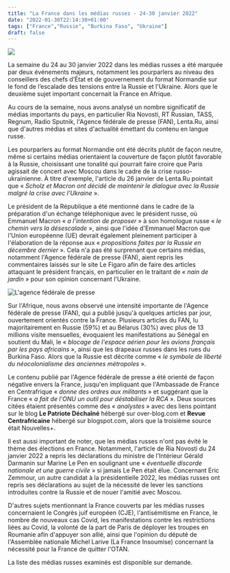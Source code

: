 ```yaml
---
title: "La France dans les médias russes - 24-30 janvier 2022"
date: "2022-01-30T22:14:30+01:00"
tags: ["France","Russie", "Burkina Faso", "Ukraine"]
draft: false
---
```

![](/images/drapeau_russe_burkina_faso_fan.jpg)

La semaine du 24 au 30 janvier 2022 dans les médias russes a été marquée par deux événements majeurs, notamment les pourparlers au niveau des conseillers des chefs d’État et de gouvernement du format Normandie sur le fond de l’escalade des tensions entre la Russie et l'Ukraine. Alors que le deuxième sujet important concernait la France en Afrique.

Au cours de la semaine, nous avons analysé un nombre significatif de médias importants du pays, en particulier Ria Novosti, RT Russian, TASS, Regnum, Radio Sputnik, l'Agence fédérale de presse (FAN), Lenta.Ru, ainsi que d'autres médias et sites d'actualité émettant du contenu en langue russe.

Les pourparlers au format Normandie ont été décrits plutôt de façon neutre, même si certains médias orientaient la couverture de façon plutôt favorable à la Russie, choisissant une tonalité qui pourrait faire croire que Paris agissait de concert avec Moscou dans le cadre de la crise russo-ukrainienne. À titre d'exemple, l'article du 26 janvier de Lenta.Ru pointait que « *Scholz et Macron ont décidé de maintenir le dialogue avec la Russie malgré la crise avec l'Ukraine* ».

Le président de la République a été mentionné dans le cadre de la préparation d'un échange téléphonique avec le président russe, où Emmanuel Macron « *a l'intention de proposer* » à son homologue russe « *le chemin vers la désescalade* », ainsi que l'idée d'Emmanuel Macron que l'Union européenne (UE) devrait également pleinement participer à l'élaboration de la réponse aux « *propositions faites par la Russie en décembre dernier* ». Cela n'a pas été surprenant que certains médias, notamment l'Agence fédérale de presse (FAN), aient repris les commentaires laissés sur le site Le Figaro afin de faire des articles attaquant le président français, en particulier en le traitant de « *nain de jardin* » pour son opinion concernant l'Ukraine.

![L'agence fédérale de presse](/images/riafan_stats.jpg)

Sur l'Afrique, nous avons observé une intensité importante de l'Agence fédérale de presse (FAN), qui a publié jusqu'à quelques articles par jour, ouvertement orientés contre la France. Plusieurs articles du FAN, lu majoritairement en Russie (59%) et au Bélarus (30%) avec plus de 13 millions visite mensuelles, évoquaient les manifestations au Sénégal en soutient du Mali, le « *blocage de l'espace aérien pour les avions français par les pays africains* », ainsi que les drapeaux russes dans les rues du Burkina Faso. Alors que la Russie est décrite comme « *le symbole de liberté du néocolonialisme des anciennes métropoles* ».

Le contenu publié par l'Agence fédérale de presse a été orienté de façon négative envers la France, jusqu'en impliquant que  l'Ambassade de France en Centrafrique « *donne des ordres aux militants* » et suggérant que la France « *a fait de l'ONU un outil pour déstabiliser la RCA* ». Deux sources citées étaient présentés comme des « *analystes* » avec des liens pointant sur le blog **Le Patriote Déchaîné** hébergé sur over-blog.com et **Revue Centrafricaine** hébergé sur blogspot.com, alors que la troisième source était Nouvelles+.

Il est aussi important de noter, que les médias russes n'ont pas évité le thème des élections en France. Notamment, l'article de Ria Novosti du 24 janvier 2022 a repris les déclarations du ministre de l’Intérieur Gérald Darmanin sur Marine Le Pen en soulignant une « *éventuelle discorde nationale et une guerre civile* » si jamais Le Pen était élue. Concernant Eric Zemmour, un autre candidat à la présidentielle 2022, les médias russes ont repris ses déclarations au sujet de la nécessité de lever les sanctions introduites contre la Russie et de nouer l'amitié avec Moscou.

D'autres sujets mentionnant la France couverts par les médias russes concernaient le Congrès juif européen (CJE), l'antisémitisme en France, le nombre de nouveaux cas Covid, les manifestations contre les restrictions liées au Covid, la volonté de la part de Paris de déployer les troupes en Roumanie afin d'appuyer son allié, ainsi que l'opinion du député de l'Assemblée nationale Michel Larive (La France Insoumise) concernant la nécessité pour la France de quitter l'OTAN. 

La liste des médias russes examinés est disponible sur demande.